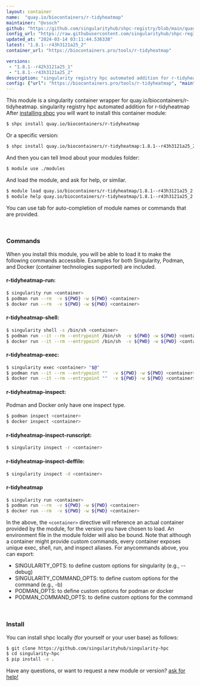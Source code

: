 ```yaml
---
layout: container
name:  "quay.io/biocontainers/r-tidyheatmap"
maintainer: "@vsoch"
github: "https://github.com/singularityhub/shpc-registry/blob/main/quay.io/biocontainers/r-tidyheatmap/container.yaml"
config_url: "https://raw.githubusercontent.com/singularityhub/shpc-registry/main/quay.io/biocontainers/r-tidyheatmap/container.yaml"
updated_at: "2024-03-14 03:11:44.536338"
latest: "1.8.1--r43h3121a25_2"
container_url: "https://biocontainers.pro/tools/r-tidyheatmap"

versions:
 - "1.8.1--r42h3121a25_1"
 - "1.8.1--r43h3121a25_2"
description: "singularity registry hpc automated addition for r-tidyheatmap"
config: {"url": "https://biocontainers.pro/tools/r-tidyheatmap", "maintainer": "@vsoch", "description": "singularity registry hpc automated addition for r-tidyheatmap", "latest": {"1.8.1--r43h3121a25_2": "sha256:94a741e6a2220c0ca2ee7698b5f479ed96cb5c19d6acbdc9ecff282c6eaff4bb"}, "tags": {"1.8.1--r42h3121a25_1": "sha256:d1ad44848753d459dfca2871b05a69a4988585f6f10faac4a0c06d09af1f526e", "1.8.1--r43h3121a25_2": "sha256:94a741e6a2220c0ca2ee7698b5f479ed96cb5c19d6acbdc9ecff282c6eaff4bb"}, "docker": "quay.io/biocontainers/r-tidyheatmap"}
---
```


This module is a singularity container wrapper for quay.io/biocontainers/r-tidyheatmap.
singularity registry hpc automated addition for r-tidyheatmap
After [installing shpc](#install) you will want to install this container module:


```bash
$ shpc install quay.io/biocontainers/r-tidyheatmap
```

Or a specific version:

```bash
$ shpc install quay.io/biocontainers/r-tidyheatmap:1.8.1--r43h3121a25_2
```

And then you can tell lmod about your modules folder:

```bash
$ module use ./modules
```

And load the module, and ask for help, or similar.

```bash
$ module load quay.io/biocontainers/r-tidyheatmap/1.8.1--r43h3121a25_2
$ module help quay.io/biocontainers/r-tidyheatmap/1.8.1--r43h3121a25_2
```

You can use tab for auto-completion of module names or commands that are provided.

<br>

### Commands

When you install this module, you will be able to load it to make the following commands accessible.
Examples for both Singularity, Podman, and Docker (container technologies supported) are included.

#### r-tidyheatmap-run:

```bash
$ singularity run <container>
$ podman run --rm  -v ${PWD} -w ${PWD} <container>
$ docker run --rm  -v ${PWD} -w ${PWD} <container>
```

#### r-tidyheatmap-shell:

```bash
$ singularity shell -s /bin/sh <container>
$ podman run --it --rm --entrypoint /bin/sh  -v ${PWD} -w ${PWD} <container>
$ docker run --it --rm --entrypoint /bin/sh  -v ${PWD} -w ${PWD} <container>
```

#### r-tidyheatmap-exec:

```bash
$ singularity exec <container> "$@"
$ podman run --it --rm --entrypoint ""  -v ${PWD} -w ${PWD} <container> "$@"
$ docker run --it --rm --entrypoint ""  -v ${PWD} -w ${PWD} <container> "$@"
```

#### r-tidyheatmap-inspect:

Podman and Docker only have one inspect type.

```bash
$ podman inspect <container>
$ docker inspect <container>
```

#### r-tidyheatmap-inspect-runscript:

```bash
$ singularity inspect -r <container>
```

#### r-tidyheatmap-inspect-deffile:

```bash
$ singularity inspect -d <container>
```



#### r-tidyheatmap

```bash
$ singularity run <container>
$ podman run --rm  -v ${PWD} -w ${PWD} <container>
$ docker run --rm  -v ${PWD} -w ${PWD} <container>
```


In the above, the `<container>` directive will reference an actual container provided
by the module, for the version you have chosen to load. An environment file in the
module folder will also be bound. Note that although a container
might provide custom commands, every container exposes unique exec, shell, run, and
inspect aliases. For anycommands above, you can export:

 - SINGULARITY_OPTS: to define custom options for singularity (e.g., --debug)
 - SINGULARITY_COMMAND_OPTS: to define custom options for the command (e.g., -b)
 - PODMAN_OPTS: to define custom options for podman or docker
 - PODMAN_COMMAND_OPTS: to define custom options for the command

<br>

### Install

You can install shpc locally (for yourself or your user base) as follows:

```bash
$ git clone https://github.com/singularityhub/singularity-hpc
$ cd singularity-hpc
$ pip install -e .
```

Have any questions, or want to request a new module or version? [ask for help!](https://github.com/singularityhub/singularity-hpc/issues)